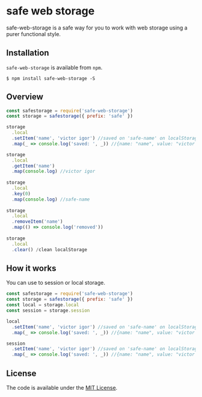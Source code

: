 # safe web storage

safe-web-storage is a safe way for you to work with web storage using a purer functional style.

## Installation

`safe-web-storage` is available from `npm`.

```
$ npm install safe-web-storage -S
```

## Overview


```js
const safestorage = require('safe-web-storage')
const storage = safestorage({ prefix: 'safe' })

storage
  .local
  .setItem('name', 'victor igor') //saved on 'safe-name' on localStorage
  .map(_ => console.log('saved: ', _)) //{name: "name", value: "victor igor"}

storage
  .local
  .getItem('name')
  .map(console.log) //victor igor
  
storage
  .local
  .key(0)
  .map(console.log) //safe-name
  
storage
  .local
  .removeItem('name')
  .map(() => console.log('removed'))
  
storage
  .local
  .clear() /clean localStorage
```

## How it works

You can use to session or local storage.

```js
const safestorage = require('safe-web-storage')
const storage = safestorage({ prefix: 'safe' })
const local = storage.local
const session = storage.session

local
  .setItem('name', 'victor igor') //saved on 'safe-name' on localStorage
  .map(_ => console.log('saved: ', _)) //{name: "name", value: "victor igor"}

session
  .setItem('name', 'victor igor') //saved on 'safe-name' on localStorage
  .map(_ => console.log('saved: ', _)) //{name: "name", value: "victor igor"}
```


License
-------

The code is available under the [MIT License](LICENSE.md).
